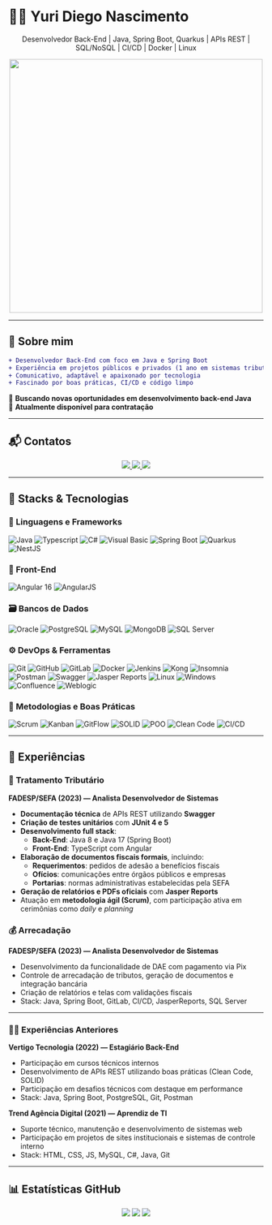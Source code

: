 
# 👨‍💻 Yuri Diego Nascimento

<p align="center">
  Desenvolvedor Back-End | Java, Spring Boot, Quarkus | APIs REST | SQL/NoSQL | CI/CD | Docker | Linux
</p>
<p align="center">
  <img src="https://user-images.githubusercontent.com/83776617/173363091-1a7b84eb-864c-4345-97bd-a8ec5a2b3b39.gif" width="500"/>
</p>

---

## 🧠 Sobre mim

```diff
+ Desenvolvedor Back-End com foco em Java e Spring Boot
+ Experiência em projetos públicos e privados (1 ano em sistemas tributários)
+ Comunicativo, adaptável e apaixonado por tecnologia
+ Fascinado por boas práticas, CI/CD e código limpo
```

🎯 **Buscando novas oportunidades em desenvolvimento back-end Java**  
💼 **Atualmente disponível para contratação**  

---

## 📬 Contatos

<div align="center">
  <a href="https://www.linkedin.com/in/yuriidiiego" target="_blank">
    <img src="https://img.shields.io/badge/-LinkedIn-blue?style=for-the-badge&logo=linkedin"/>
  </a>
  <a href="mailto:yuriidiiego@gmail.com">
    <img src="https://img.shields.io/badge/-Gmail-red?style=for-the-badge&logo=gmail"/>
  </a>
  <a href="https://github.com/yuriidiiego" target="_blank">
    <img src="https://img.shields.io/badge/-GitHub-181717?style=for-the-badge&logo=github"/>
  </a>
</div>

---

## 🚀 Stacks & Tecnologias

### 🧩 Linguagens e Frameworks

![Java](https://img.shields.io/badge/Java-ED8B00?style=for-the-badge&logo=openjdk)
![Typescript](https://img.shields.io/badge/Typescript-007ACC?style=for-the-badge&logo=typescript)
![C#](https://img.shields.io/badge/C%23-68217A?style=for-the-badge&logo=csharp)
![Visual Basic](https://img.shields.io/badge/Visual%20Basic-6A5ACD?style=for-the-badge)
![Spring Boot](https://img.shields.io/badge/Spring_Boot-6DB33F?style=for-the-badge&logo=spring-boot)
![Quarkus](https://img.shields.io/badge/Quarkus-4695EB?style=for-the-badge&logo=quarkus)
![NestJS](https://img.shields.io/badge/NestJS-E0234E?style=for-the-badge&logo=nestjs)

### 🎨 Front-End

![Angular 16](https://img.shields.io/badge/Angular-16-DD0031?style=for-the-badge&logo=angular)
![AngularJS](https://img.shields.io/badge/AngularJS-E23237?style=for-the-badge&logo=angularjs)

### 🗃️ Bancos de Dados

![Oracle](https://img.shields.io/badge/Oracle-F80000?style=for-the-badge&logo=oracle)
![PostgreSQL](https://img.shields.io/badge/PostgreSQL-336791?style=for-the-badge&logo=postgresql)
![MySQL](https://img.shields.io/badge/MySQL-4479A1?style=for-the-badge&logo=mysql)
![MongoDB](https://img.shields.io/badge/MongoDB-47A248?style=for-the-badge&logo=mongodb)
![SQL Server](https://img.shields.io/badge/SQL%20Server-CC2927?style=for-the-badge&logo=microsoft-sql-server)

### ⚙️ DevOps & Ferramentas

![Git](https://img.shields.io/badge/Git-F05032?style=for-the-badge&logo=git)
![GitHub](https://img.shields.io/badge/GitHub-181717?style=for-the-badge&logo=github)
![GitLab](https://img.shields.io/badge/GitLab-FCA121?style=for-the-badge&logo=gitlab)
![Docker](https://img.shields.io/badge/Docker-2496ED?style=for-the-badge&logo=docker)
![Jenkins](https://img.shields.io/badge/Jenkins-D24939?style=for-the-badge&logo=jenkins)
![Kong](https://img.shields.io/badge/Kong-002758?style=for-the-badge&logo=kong)
![Insomnia](https://img.shields.io/badge/Insomnia-4000BF?style=for-the-badge&logo=insomnia)
![Postman](https://img.shields.io/badge/Postman-FF6C37?style=for-the-badge&logo=postman)
![Swagger](https://img.shields.io/badge/Swagger-85EA2D?style=for-the-badge&logo=swagger)
![Jasper Reports](https://img.shields.io/badge/JasperReports-D41F1F?style=for-the-badge)
![Linux](https://img.shields.io/badge/Linux-FCC624?style=for-the-badge&logo=linux)
![Windows](https://img.shields.io/badge/Windows-0078D6?style=for-the-badge&logo=windows)
![Confluence](https://img.shields.io/badge/Confluence-172B4D?style=for-the-badge&logo=confluence)
![Weblogic](https://img.shields.io/badge/Weblogic-004880?style=for-the-badge)

### 📘 Metodologias e Boas Práticas

![Scrum](https://img.shields.io/badge/Scrum-6DB33F?style=for-the-badge)
![Kanban](https://img.shields.io/badge/Kanban-FF8C00?style=for-the-badge)
![GitFlow](https://img.shields.io/badge/GitFlow-2684FF?style=for-the-badge)
![SOLID](https://img.shields.io/badge/SOLID-principles-blueviolet?style=for-the-badge)
![POO](https://img.shields.io/badge/POO-OOP-informational?style=for-the-badge)
![Clean Code](https://img.shields.io/badge/Clean_Code-66BB6A?style=for-the-badge)
![CI/CD](https://img.shields.io/badge/CI/CD-4CAF50?style=for-the-badge)

---

## 💼 Experiências

### 📂 Tratamento Tributário

**FADESP/SEFA (2023) — Analista Desenvolvedor de Sistemas**  

- **Documentação técnica** de APIs REST utilizando **Swagger**  
- **Criação de testes unitários** com **JUnit 4 e 5**  
- **Desenvolvimento full stack**:
  - **Back-End**: Java 8 e Java 17 (Spring Boot)
  - **Front-End**: TypeScript com Angular  
- **Elaboração de documentos fiscais formais**, incluindo:
  - **Requerimentos**: pedidos de adesão a benefícios fiscais
  - **Ofícios**: comunicações entre órgãos públicos e empresas
  - **Portarias**: normas administrativas estabelecidas pela SEFA  
- **Geração de relatórios e PDFs oficiais** com **Jasper Reports**  
- Atuação em **metodologia ágil (Scrum)**, com participação ativa em cerimônias como _daily_ e _planning_


### 💰 Arrecadação

**FADESP/SEFA (2023) — Analista Desenvolvedor de Sistemas**  

- Desenvolvimento da funcionalidade de DAE com pagamento via Pix  
- Controle de arrecadação de tributos, geração de documentos e integração bancária  
- Criação de relatórios e telas com validações fiscais  
- Stack: Java, Spring Boot, GitLab, CI/CD, JasperReports, SQL Server

---

### 👨‍💻 Experiências Anteriores

**Vertigo Tecnologia (2022) — Estagiário Back-End**  

- Participação em cursos técnicos internos  
- Desenvolvimento de APIs REST utilizando boas práticas (Clean Code, SOLID)  
- Participação em desafios técnicos com destaque em performance  
- Stack: Java, Spring Boot, PostgreSQL, Git, Postman

**Trend Agência Digital (2021) — Aprendiz de TI**  

- Suporte técnico, manutenção e desenvolvimento de sistemas web  
- Participação em projetos de sites institucionais e sistemas de controle interno  
- Stack: HTML, CSS, JS, MySQL, C#, Java, Git

---

## 📊 Estatísticas GitHub

<p align="center">
  <img src="http://github-profile-summary-cards.vercel.app/api/cards/profile-details?username=yuriidiiego&theme=nord_dark" />
  <img src="http://github-profile-summary-cards.vercel.app/api/cards/repos-per-language?username=yuriidiiego&theme=nord_dark" />
  <img src="http://github-profile-summary-cards.vercel.app/api/cards/stats?username=yuriidiiego&theme=nord_dark" />
</p>
